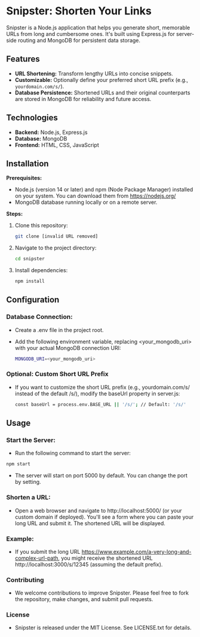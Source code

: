 # Snipster: Shorten Your Links

Snipster is a Node.js application that helps you generate short, memorable URLs from long and cumbersome ones. It's built using Express.js for server-side routing and MongoDB for persistent data storage.

## Features

- **URL Shortening:** Transform lengthy URLs into concise snippets.
- **Customizable:** Optionally define your preferred short URL prefix (e.g., `yourdomain.com/s/`).
- **Database Persistence:** Shortened URLs and their original counterparts are stored in MongoDB for reliability and future access.

## Technologies

- **Backend:** Node.js, Express.js
- **Database:** MongoDB
- **Frontend:** HTML, CSS, JavaScript

## Installation

**Prerequisites:**

- Node.js (version 14 or later) and npm (Node Package Manager) installed on your system. You can download them from https://nodejs.org/
- MongoDB database running locally or on a remote server.

**Steps:**

1. Clone this repository:

   ```bash
   git clone [invalid URL removed]
   ```

2. Navigate to the project directory:

   ```bash
   cd snipster
   ```

3. Install dependencies:

   ```bash
   npm install
   ```

## Configuration

### Database Connection:

- Create a .env file in the project root.
- Add the following environment variable, replacing <your_mongodb_uri> with your actual MongoDB connection URI:

    ```bash
    MONGODB_URI=<your_mongodb_uri>
    ```

### Optional: Custom Short URL Prefix

- If you want to customize the short URL prefix (e.g., yourdomain.com/s/ instead of the default /s/), modify the baseUrl property in server.js:

    ```bash
    const baseUrl = process.env.BASE_URL || '/s/'; // Default: '/s/'
    ```

## Usage

### Start the Server:

- Run the following command to start the server:

```bash
npm start
```

- The server will start on port 5000 by default. You can change the port by setting.

### Shorten a URL:

- Open a web browser and navigate to http://localhost:5000/ (or your custom domain if deployed). You'll see a form where you can paste your long URL and submit it. The shortened URL will be displayed.

### Example:

- If you submit the long URL https://www.example.com/a-very-long-and-complex-url-path, you might receive the shortened URL http://localhost:3000/s/12345 (assuming the default prefix).

### Contributing

- We welcome contributions to improve Snipster. Please feel free to fork the repository, make changes, and submit pull requests.

### License

- Snipster is released under the MIT License. See LICENSE.txt for details.
